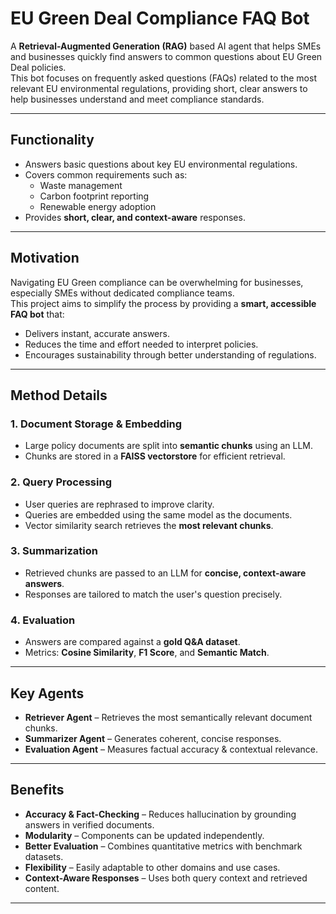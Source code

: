 # EU Green Deal Compliance FAQ Bot

A **Retrieval-Augmented Generation (RAG)** based AI agent that helps SMEs and businesses quickly find answers to common questions about EU Green Deal policies.  
This bot focuses on frequently asked questions (FAQs) related to the most relevant EU environmental regulations, providing short, clear answers to help businesses understand and meet compliance standards.

---

## Functionality
- Answers basic questions about key EU environmental regulations.
- Covers common requirements such as:
  - Waste management
  - Carbon footprint reporting
  - Renewable energy adoption
- Provides **short, clear, and context-aware** responses.

---

## Motivation
Navigating EU Green compliance can be overwhelming for businesses, especially SMEs without dedicated compliance teams.  
This project aims to simplify the process by providing a **smart, accessible FAQ bot** that:
- Delivers instant, accurate answers.
- Reduces the time and effort needed to interpret policies.
- Encourages sustainability through better understanding of regulations.

---

## Method Details

### **1. Document Storage & Embedding**
- Large policy documents are split into **semantic chunks** using an LLM.
- Chunks are stored in a **FAISS vectorstore** for efficient retrieval.

### **2. Query Processing**
- User queries are rephrased to improve clarity.
- Queries are embedded using the same model as the documents.
- Vector similarity search retrieves the **most relevant chunks**.

### **3. Summarization**
- Retrieved chunks are passed to an LLM for **concise, context-aware answers**.
- Responses are tailored to match the user's question precisely.

### **4. Evaluation**
- Answers are compared against a **gold Q&A dataset**.
- Metrics: **Cosine Similarity**, **F1 Score**, and **Semantic Match**.

---

## Key Agents
- **Retriever Agent** – Retrieves the most semantically relevant document chunks.
- **Summarizer Agent** – Generates coherent, concise responses.
- **Evaluation Agent** – Measures factual accuracy & contextual relevance.

---

## Benefits
- **Accuracy & Fact-Checking** – Reduces hallucination by grounding answers in verified documents.
- **Modularity** – Components can be updated independently.
- **Better Evaluation** – Combines quantitative metrics with benchmark datasets.
- **Flexibility** – Easily adaptable to other domains and use cases.
- **Context-Aware Responses** – Uses both query context and retrieved content.

---

